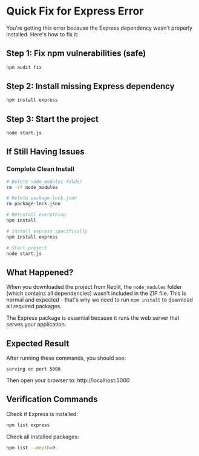 # Quick Fix for Express Error

You're getting this error because the Express dependency wasn't properly installed. Here's how to fix it:

## Step 1: Fix npm vulnerabilities (safe)
```bash
npm audit fix
```

## Step 2: Install missing Express dependency
```bash
npm install express
```

## Step 3: Start the project
```bash
node start.js
```

## If Still Having Issues

### Complete Clean Install
```bash
# Delete node_modules folder
rm -rf node_modules

# Delete package-lock.json
rm package-lock.json

# Reinstall everything
npm install

# Install express specifically
npm install express

# Start project
node start.js
```

## What Happened?

When you downloaded the project from Replit, the `node_modules` folder (which contains all dependencies) wasn't included in the ZIP file. This is normal and expected - that's why we need to run `npm install` to download all required packages.

The Express package is essential because it runs the web server that serves your application.

## Expected Result

After running these commands, you should see:
```
serving on port 5000
```

Then open your browser to: http://localhost:5000

## Verification Commands

Check if Express is installed:
```bash
npm list express
```

Check all installed packages:
```bash
npm list --depth=0
```